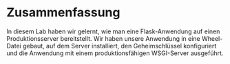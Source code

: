 # Zusammenfassung

In diesem Lab haben wir gelernt, wie man eine Flask-Anwendung auf einen Produktionsserver bereitstellt. Wir haben unsere Anwendung in eine Wheel-Datei gebaut, auf dem Server installiert, den Geheimschlüssel konfiguriert und die Anwendung mit einem produktionsfähigen WSGI-Server ausgeführt.
